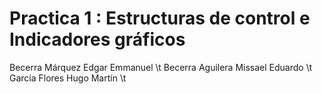 # Practica 1 : Estructuras de control e Indicadores gráficos
Becerra Márquez Edgar Emmanuel \t
Becerra Aguilera Missael Eduardo \t
García Flores Hugo Martín \t
